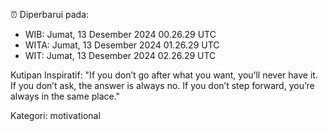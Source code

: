 ⏰ Diperbarui pada:
- WIB: Jumat, 13 Desember 2024 00.26.29 UTC
- WITA: Jumat, 13 Desember 2024 01.26.29 UTC
- WIT: Jumat, 13 Desember 2024 02.26.29 UTC

Kutipan Inspiratif:
"If you don’t go after what you want, you’ll never have it. If you don’t ask, the answer is always no. If you don’t step forward, you’re always in the same place."


Kategori: motivational

